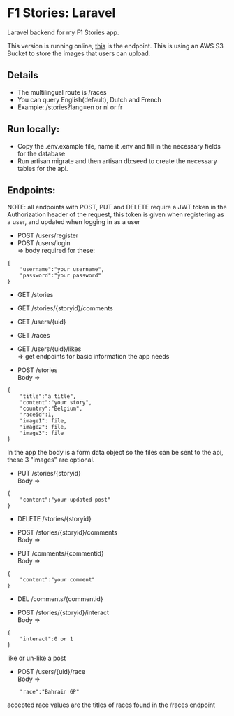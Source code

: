 # F1 Stories: Laravel

Laravel backend for my F1 Stories app.

This version is running online, <a href="http://f1stories.herokuapp.com/api/">this</a> is the endpoint. 
This is using an AWS S3 Bucket to store the images that users can upload.  

## Details

- The multilingual route is /races 
- You can query English(default), Dutch and French
- Example: /stories?lang=en or nl or fr

## Run locally:

- Copy the .env.example file, name it .env and fill in the necessary fields for the database
- Run artisan migrate and then artisan db:seed to create the necessary tables for the api.

## Endpoints:

NOTE: all endpoints with POST, PUT and DELETE require a JWT token in the
Authorization header of the request, this token is given when registering as a user, and updated when logging in as a user

- POST /users/register
- POST /users/login  
=> body required for these:
```
{
    "username":"your username",
    "password":"your password"
}
```

- GET /stories
- GET /stories/{storyid}/comments
- GET /users/{uid}
- GET /races
- GET /users/{uid}/likes  
=> get endpoints for basic information the app needs

- POST /stories  
Body => 
```
{
    "title":"a title",
    "content":"your story",
    "country":"Belgium",
    "raceid":1,
    "image1": file,
    "image2": file, 
    "image3": file
}
```
In the app the body is a form data object so the files can be sent to the api, these 3 "images" are optional.

- PUT /stories/{storyid}  
Body => 
```
{
    "content":"your updated post"
}
```
- DELETE /stories/{storyid}  


- POST /stories/{storyid}/comments  
Body =>
- PUT /comments/{commentid}  
Body =>
```
{
    "content":"your comment"
}
```


- DEL /comments/{commentid}


- POST /stories/{storyid}/interact  
Body => 
```
{
    "interact":0 or 1
}
```
like or un-like a post

- POST /users/{uid}/race  
Body =>
```
    "race":"Bahrain GP"
```
accepted race values are the titles of races found in the /races endpoint
